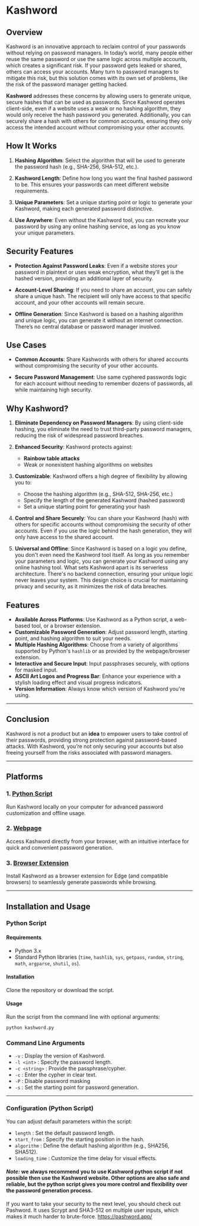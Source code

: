 # Kashword

## Overview

Kashword is an innovative approach to reclaim control of your passwords without relying on password managers. In today’s world, many people either reuse the same password or use the same logic across multiple accounts, which creates a significant risk. If your password gets leaked or shared, others can access your accounts. Many turn to password managers to mitigate this risk, but this solution comes with its own set of problems, like the risk of the password manager getting hacked.

**Kashword** addresses these concerns by allowing users to generate unique, secure hashes that can be used as passwords. Since Kashword operates client-side, even if a website uses a weak or no hashing algorithm, they would only receive the hash password you generated. Additionally, you can securely share a hash with others for common accounts, ensuring they only access the intended account without compromising your other accounts.

## How It Works

1. **Hashing Algorithm**: Select the algorithm that will be used to generate the password hash (e.g., SHA-256, SHA-512, etc.).

2. **Kashword Length**: Define how long you want the final hashed password to be. This ensures your passwords can meet different website requirements.

3. **Unique Parameters**: Set a unique starting point or logic to generate your Kashword, making each generated password distinctive.

4. **Use Anywhere**: Even without the Kashword tool, you can recreate your password by using any online hashing service, as long as you know your unique parameters.

## Security Features

- **Protection Against Password Leaks**: Even if a website stores your password in plaintext or uses weak encryption, what they’ll get is the hashed version, providing an additional layer of security.
  
- **Account-Level Sharing**: If you need to share an account, you can safely share a unique hash. The recipient will only have access to that specific account, and your other accounts will remain secure.

- **Offline Generation**: Since Kashword is based on a hashing algorithm and unique logic, you can generate it without an internet connection. There’s no central database or password manager involved.

## Use Cases

- **Common Accounts**: Share Kashwords with others for shared accounts without compromising the security of your other accounts.
  
- **Secure Password Management**: Use same cyphered passwords logic for each account without needing to remember dozens of passwords, all while maintaining high security.

## Why Kashword?

1. **Eliminate Dependency on Password Managers**: By using client-side hashing, you eliminate the need to trust third-party password managers, reducing the risk of widespread password breaches.

2. **Enhanced Security**: Kashword protects against:
   - **Rainbow table attacks**
   - Weak or nonexistent hashing algorithms on websites

3. **Customizable**: Kashword offers a high degree of flexibility by allowing you to:
   - Choose the hashing algorithm (e.g., SHA-512, SHA-256, etc.)
   - Specify the length of the generated Kashword (hashed password)
   - Set a unique starting point for generating your hash

4. **Control and Share Securely**: You can share your Kashword (hash) with others for specific accounts without compromising the security of other accounts. Even if you use the logic behind the hash generation, they will only have access to the shared account.

5. **Universal and Offline**: Since Kashword is based on a logic you define, you don't even need the Kashword tool itself. As long as you remember your parameters and logic, you can generate your Kashword using any online hashing tool. What sets Kashword apart is its serverless architecture. There's no backend connection, ensuring your unique logic never leaves your system. This design choice is crucial for maintaining privacy and security, as it minimizes the risk of data breaches.

## Features

- **Available Across Platforms**: Use Kashword as a Python script, a web-based tool, or a browser extension.
- **Customizable Password Generation**: Adjust password length, starting point, and hashing algorithm to suit your needs.
- **Multiple Hashing Algorithms**: Choose from a variety of algorithms supported by Python's `hashlib` or as provided by the webpage/browser extension.
- **Interactive and Secure Input**: Input passphrases securely, with options for masked input.
- **ASCII Art Logos and Progress Bar**: Enhance your experience with a stylish loading effect and visual progress indicators.
- **Version Information**: Always know which version of Kashword you're using.

--- 

## Conclusion

Kashword is not a product but an **idea** to empower users to take control of their passwords, providing strong protection against password-based attacks. With Kashword, you’re not only securing your accounts but also freeing yourself from the risks associated with password managers.

---

## Platforms

### 1. [Python Script](https://github.com/karan-modh-5/Kashword/blob/main/kashword.py)
Run Kashword locally on your computer for advanced password customization and offline usage.

### 2. [Webpage](https://karan-modh-5.github.io/Kashword/)  
Access Kashword directly from your browser, with an intuitive interface for quick and convenient password generation.

### 3. [Browser Extension](https://microsoftedge.microsoft.com/addons/detail/kashword-generator/jolloicfnlnaeghkmddnpmlhdbenhifk)
Install Kashword as a browser extension for Edge (and compatible browsers) to seamlessly generate passwords while browsing.

---

## Installation and Usage

### Python Script

#### Requirements
- Python 3.x
- Standard Python libraries (`time`, `hashlib`, `sys`, `getpass`, `random`, `string`, `math`, `argparse`, `shutil`, `os`).

#### Installation
Clone the repository or download the script.

#### Usage
Run the script from the command line with optional arguments:
```bash
python kashword.py
```

### Command Line Arguments

- `-v` : Display the version of Kashword.
- `-l <int>` : Specify the password length. 
- `-c <string>` : Provide the passphrase/cypher.
- `-c` : Enter the cypher in clear text.
- `-P` : Disable password masking
- `-s` : Set the starting point for password generation.

---

### Configuration (Python Script)
You can adjust default parameters within the script:

- `length` : Set the default password length.
- `start_from` : Specify the starting position in the hash.
- `algorithm` : Define the default hashing algorithm (e.g., SHA256, SHA512).
- `loading_time` : Customize the time delay for visual effects.

#### *Note:* we always recommend you to use Kashword python script if not possible then use the Kashword website. Other options are also safe and reliable, but the python script gives you more control and flexibility over the password generation process.

If you want to take your security to the next level, you should check out Pashword. It uses Scrypt and SHA3-512 on multiple user inputs, which makes it much harder to brute-force. 
https://pashword.app/
